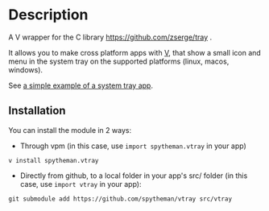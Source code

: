 # Description
A V wrapper for the C library https://github.com/zserge/tray .

It allows you to make cross platform apps with [V](https://github.com/vlang/v), that show a small icon
and menu in the system tray on the supported platforms (linux, macos, 
windows).

See [a simple example of a system tray app](https://github.com/spytheman/vtray/blob/master/examples/simple_tray.v).

## Installation
You can install the module in 2 ways:

* Through vpm (in this case, use `import spytheman.vtray` in your app)

`v install spytheman.vtray`


* Directly from github, to a local folder in your app's src/ folder 
(in this case, use `import vtray` in your app):

`git submodule add https://github.com/spytheman/vtray src/vtray`
